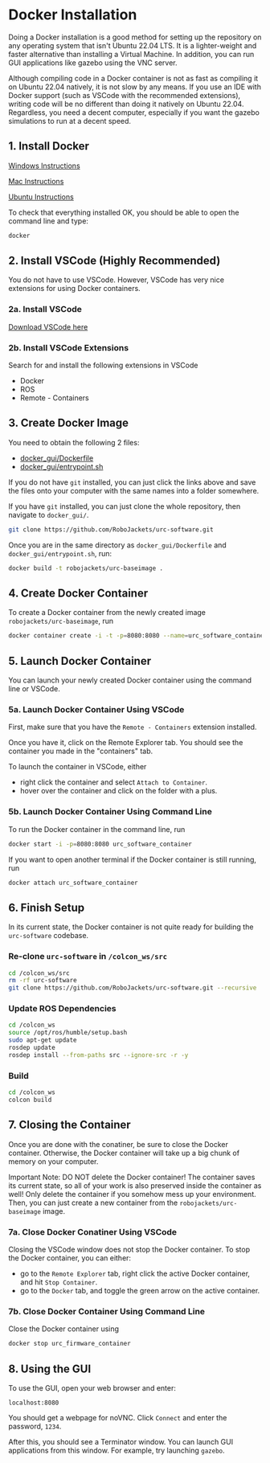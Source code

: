 # Docker Installation

Doing a Docker installation is a good method for setting up the repository on any operating system
that isn't Ubuntu 22.04 LTS. It is a lighter-weight and faster alternative than installing a Virtual Machine.
In addition, you can run GUI applications like gazebo using the VNC server.

Although compiling code in a Docker container is not as fast as compiling it on Ubuntu 22.04 natively, it is not slow by any means. If you use an IDE with Docker support (such as VSCode with the recommended extensions), writing code will be no different than doing it natively on Ubuntu 22.04. Regardless, you need a decent computer, especially if you want the gazebo simulations to run at a decent speed.

## 1. Install Docker

[Windows Instructions](https://docs.docker.com/desktop/windows/install/)

[Mac Instructions](https://docs.docker.com/desktop/mac/install/)

[Ubuntu Instructions](https://docs.docker.com/engine/install/ubuntu/)

To check that everything installed OK, you should be able to open the command line and type:
```bash
docker
```


## 2. Install VSCode (Highly Recommended)

You do not have to use VSCode. However, VSCode has very nice extensions for using Docker containers.

### 2a. Install VSCode

[Download VSCode here](https://code.visualstudio.com/Download)

### 2b. Install VSCode Extensions

Search for and install the following extensions in VSCode

* Docker
* ROS
* Remote - Containers

## 3. Create Docker Image

You need to obtain the following 2 files:
* [docker_gui/Dockerfile]()
* [docker_gui/entrypoint.sh]()

If you do not have `git` installed, you can just click the links above and save the files onto your computer with the same names into a folder somewhere.

If you have `git` installed, you can just clone the whole repository, then navigate to `docker_gui/`.
```bash
git clone https://github.com/RoboJackets/urc-software.git
```

Once you are in the same directory as `docker_gui/Dockerfile` and `docker_gui/entrypoint.sh`, run:
```bash
docker build -t robojackets/urc-baseimage .
```

## 4. Create Docker Container

To create a Docker container from the newly created image `robojackets/urc-baseimage`, run

```bash
docker container create -i -t -p=8080:8080 --name=urc_software_container robojackets/urc-baseimage
```

## 5. Launch Docker Container

You can launch your newly created Docker container using the command line or VSCode.

### 5a. Launch Docker Container Using VSCode

First, make sure that you have the `Remote - Containers` extension installed.

Once you have it, click on the Remote Explorer tab. You should see the container you made in the "containers" tab. 

To launch the container in VSCode, either 
* right click the container and select `Attach to Container`.
* hover over the container and click on the folder with a plus.

### 5b. Launch Docker Container Using Command Line

To run the Docker container in the command line, run

```bash
docker start -i -p=8080:8080 urc_software_container
```

If you want to open another terminal if the Docker container is still running, run

```bash
docker attach urc_software_container
```

## 6. Finish Setup

In its current state, the Docker container is not quite ready for building the `urc-software` codebase. 

### Re-clone `urc-software` in `/colcon_ws/src`

```bash
cd /colcon_ws/src
rm -rf urc-software
git clone https://github.com/RoboJackets/urc-software.git --recursive
```
### Update ROS Dependencies
```bash
cd /colcon_ws
source /opt/ros/humble/setup.bash
sudo apt-get update
rosdep update
rosdep install --from-paths src --ignore-src -r -y
```
### Build

``` bash
cd /colcon_ws
colcon build
```

## 7. Closing the Container

Once you are done with the conatiner, be sure to close the Docker container. Otherwise, the 
Docker container will take up a big chunk of memory on your computer.

Important Note: DO NOT delete the Docker container! The container saves its current state, so all of your
work is also preserved inside the container as well! Only delete the container if you somehow mess up your
environment. Then, you can just create a new container from the `robojackets/urc-baseimage` image.

### 7a. Close Docker Conatiner Using VSCode

Closing the VSCode window does not stop the Docker container. To stop the Docker container, you can either:
* go to the `Remote Explorer` tab, right click the active Docker container, and hit `Stop Container`.
* go to the `Docker` tab, and toggle the green arrow on the active container.

### 7b. Close Docker Container Using Command Line

Close the Docker container using

```bash
docker stop urc_firmware_container
```

## 8. Using the GUI

To use the GUI, open your web browser and enter: 
```
localhost:8080
```

You should get a webpage for noVNC. Click `Connect` and enter the password, `1234`.

After this, you should see a Terminator window. You can launch GUI applications from this window. For example, try launching `gazebo`.